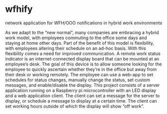 # wfhify
network application for WFH/OOO notifications in hybrid work environments

As we adapt to the “new normal”, many companies are embracing a hybrid work model, with employees commuting to the office some days and staying at home other days. Part of the benefit of this model is flexibility, with employees altering their schedule on an ad-hoc basis. With this flexibility comes a need for improved communication.
A remote work status indicator is an internet-connected display board that can be mounted at an employee’s desk. The goal of this device is to allow someone looking for the employee to quickly ascertain whether they’re in the office but away from their desk or working remotely. The employee can use a web-app to set schedules for status changes, manually change the status, set custom messages, and enable/disable the display.
This project consists of a server application running on a Raspberry pi microcontroller with an LED display and a web application client. The client can set a message for the server to display, or schedule a message to display at a certain time. The client can set working hours outside of which the display will show “off work”. 
